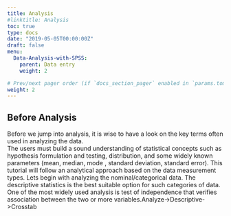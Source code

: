 ```yaml
---
title: Analysis
#linktitle: Analysis
toc: true
type: docs
date: "2019-05-05T00:00:00Z"
draft: false
menu:
  Data-Analysis-with-SPSS:
    parent: Data entry
    weight: 2

# Prev/next pager order (if `docs_section_pager` enabled in `params.toml`)
weight: 2
---
```


## **Before Analysis**
Before we jump into analysis, it is wise to have a look on the key terms often used in analyzing the data.\
The users must build a sound understanding of statistical concepts such as hypothesis formulation and testing, distribution, and some widely known parameters (mean, median, mode , standard deviation, standard error).
This tutorial will follow an analytical approach based on the data measurement types. Lets begin with analyzing the nominal/categorical data.
The descriptive statistics is the best suitable option for such categories of data. One of the most widely used analysis is test of independence that verifies association between the two or more variables.Analyze->Descriptive->Crosstab





